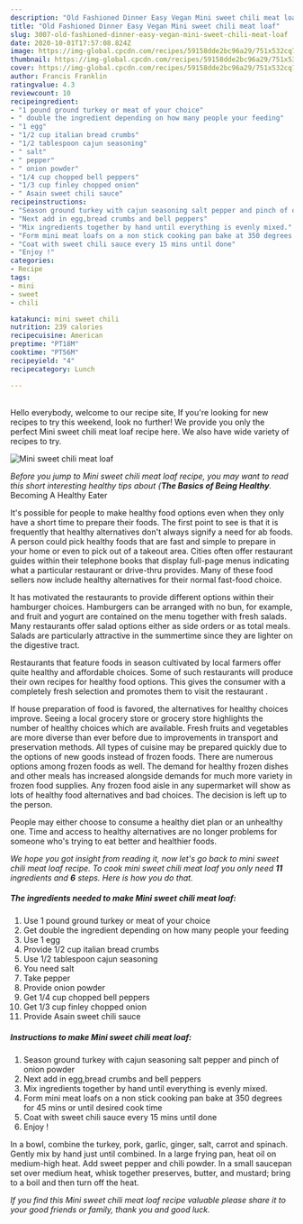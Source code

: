 ```yaml
---
description: "Old Fashioned Dinner Easy Vegan Mini sweet chili meat loaf"
title: "Old Fashioned Dinner Easy Vegan Mini sweet chili meat loaf"
slug: 3007-old-fashioned-dinner-easy-vegan-mini-sweet-chili-meat-loaf
date: 2020-10-01T17:57:08.824Z
image: https://img-global.cpcdn.com/recipes/59158dde2bc96a29/751x532cq70/mini-sweet-chili-meat-loaf-recipe-main-photo.jpg
thumbnail: https://img-global.cpcdn.com/recipes/59158dde2bc96a29/751x532cq70/mini-sweet-chili-meat-loaf-recipe-main-photo.jpg
cover: https://img-global.cpcdn.com/recipes/59158dde2bc96a29/751x532cq70/mini-sweet-chili-meat-loaf-recipe-main-photo.jpg
author: Francis Franklin
ratingvalue: 4.3
reviewcount: 10
recipeingredient:
- "1 pound ground turkey or meat of your choice"
- " double the ingredient depending on how many people your feeding"
- "1 egg"
- "1/2 cup italian bread crumbs"
- "1/2 tablespoon cajun seasoning"
- " salt"
- " pepper"
- " onion powder"
- "1/4 cup chopped bell peppers"
- "1/3 cup finley chopped onion"
- " Asain sweet chili sauce"
recipeinstructions:
- "Season ground turkey with cajun seasoning salt pepper and pinch of onion powder"
- "Next add in egg,bread crumbs and bell peppers"
- "Mix ingredients together by hand until everything is evenly mixed."
- "Form mini meat loafs on a non stick cooking pan bake at 350 degrees for 45 mins or until desired cook time"
- "Coat with sweet chili sauce every 15 mins until done"
- "Enjoy !"
categories:
- Recipe
tags:
- mini
- sweet
- chili

katakunci: mini sweet chili 
nutrition: 239 calories
recipecuisine: American
preptime: "PT18M"
cooktime: "PT56M"
recipeyield: "4"
recipecategory: Lunch

---
```

<br>
Hello everybody, welcome to our recipe site, If you're looking for new recipes to try this weekend, look no further! We provide you only the perfect Mini sweet chili meat loaf recipe here. We also have wide variety of recipes to try.
<br>


![Mini sweet chili meat loaf](https://img-global.cpcdn.com/recipes/59158dde2bc96a29/751x532cq70/mini-sweet-chili-meat-loaf-recipe-main-photo.jpg)

<i>Before you jump to Mini sweet chili meat loaf recipe, you may want to read this short interesting healthy tips about {<strong>The Basics of Being Healthy</strong>.</i>
Becoming A Healthy Eater

It's possible for people to make healthy food options even when they only have a short time to prepare their foods. The first point to see is that it is frequently that healthy alternatives don't always signify a need for ab foods. A person could pick healthy foods that are fast and simple to prepare in your home or even to pick out of a takeout area. Cities often offer restaurant guides within their telephone books that display full-page menus indicating what a particular restaurant or drive-thru provides. Many of these food sellers now include healthy alternatives for their normal fast-food choice.

 It has motivated the restaurants to provide different options within their hamburger choices. Hamburgers can be arranged with no bun, for example, and fruit and yogurt are contained on the menu together with fresh salads. Many restaurants offer salad options either as side orders or as total meals.  Salads are particularly attractive in the summertime since they are lighter on the digestive tract.

Restaurants that feature foods in season cultivated by local farmers offer quite healthy and affordable choices. Some of such restaurants will produce their own recipes for healthy food options.  This gives the consumer with a completely fresh selection and promotes them to visit the restaurant .

If house preparation of food is favored, the alternatives for healthy choices improve. Seeing a local grocery store or grocery store highlights the number of healthy choices which are available. Fresh fruits and vegetables are more diverse than ever before due to improvements in transport and preservation methods.  All types of cuisine may be prepared quickly due to the options of new goods instead of frozen foods. There are numerous options among frozen foods as well. The demand for healthy frozen dishes and other meals has increased alongside demands for much more variety in frozen food supplies. Any frozen food aisle in any supermarket will show as lots of healthy food alternatives and bad choices. The decision is left up to the person.

People may either choose to consume a healthy diet plan or an unhealthy one. Time and access to healthy alternatives are no longer problems for someone who's trying to eat better and healthier foods.


<i>We hope you got insight from reading it, now let's go back to mini sweet chili meat loaf recipe. To cook mini sweet chili meat loaf you only need <strong>11</strong> ingredients and <strong>6</strong> steps. Here is how you do that.
</i>

##### The ingredients needed to make Mini sweet chili meat loaf:

1. Use 1 pound ground turkey or meat of your choice
1. Get  double the ingredient depending on how many people your feeding
1. Use 1 egg
1. Provide 1/2 cup italian bread crumbs
1. Use 1/2 tablespoon cajun seasoning
1. You need  salt
1. Take  pepper
1. Provide  onion powder
1. Get 1/4 cup chopped bell peppers
1. Get 1/3 cup finley chopped onion
1. Provide  Asain sweet chili sauce


##### Instructions to make Mini sweet chili meat loaf:

1. Season ground turkey with cajun seasoning salt pepper and pinch of onion powder
1. Next add in egg,bread crumbs and bell peppers
1. Mix ingredients together by hand until everything is evenly mixed.
1. Form mini meat loafs on a non stick cooking pan bake at 350 degrees for 45 mins or until desired cook time
1. Coat with sweet chili sauce every 15 mins until done
1. Enjoy !


In a bowl, combine the turkey, pork, garlic, ginger, salt, carrot and spinach. Gently mix by hand just until combined. In a large frying pan, heat oil on medium-high heat. Add sweet pepper and chili powder. In a small saucepan set over medium heat, whisk together preserves, butter, and mustard; bring to a boil and then turn off the heat. 

<i>If you find this Mini sweet chili meat loaf recipe valuable please share it to your good friends or family, thank you and good luck.</i>
